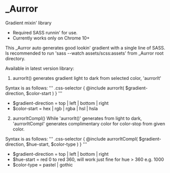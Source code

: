 # _Aurror
Gradient mixin' library

* Required SASS runnin' for use.
* Currently works only on Chrome 10+


This _Aurror auto generates good lookin' gradient with a single line of SASS.
Is recommended to run 'sass --watch assets/scss:assets' from _Aurror root directory.

Available in latest version library:

1. aurrorIt()
generates gradient light to dark from selected color, 'aurrorIt'


Syntax is as follows:
'''
.css-selector {
	@include aurrorIt( $gradient-direction, $color-start )
}
'''

* $gradient-direction = top | left | bottom | right
* $color-start = hex | rgb | rgba | hsl | hsla
 

2. aurrorItCompl()
While 'aurrorIt()' generates from light to dark, 'aurrorItCompl' generates complimentary color for color-stop from given color.

Syntax is as follows:
'''
.css-selector {
	@include aurrorItCompl( $gradient-direction, $hue-start, $color-type )
}
'''

* $gradient-direction = top | left | bottom | right
* $hue-start =  red 0 to red 360, will work just fine for hue > 360 e.g. 1000
* $color-type = pastel | gothic
